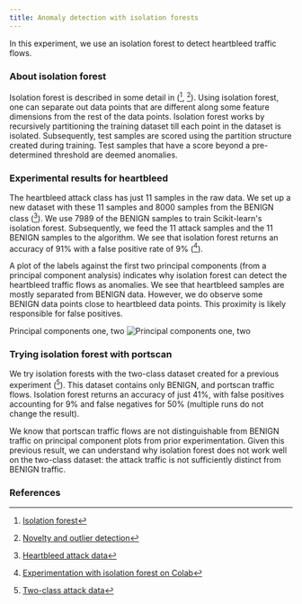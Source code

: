 ```yaml
---
title: Anomaly detection with isolation forests
---
```

In this experiment, we use an isolation forest to detect heartbleed traffic flows.

### About isolation forest
Isolation forest is described in some detail in ([^wiki1], [^scikit1]). Using isolation forest, one can separate out data points that are different along some feature dimensions from the rest of the data points. Isolation forest works by recursively partitioning the training dataset till each point in the dataset is isolated. Subsequently, test samples are scored using the partition structure created during training. Test samples that have a score beyond a pre-determined threshold are deemed anomalies.

### Experimental results for heartbleed
The heartbleed attack class has just 11 samples in the raw data. We set up a new dataset with these 11 samples and 8000 samples from the BENIGN class ([^data4]). We use 7989 of the BENIGN samples to train Scikit-learn's isolation forest. Subsequently, we feed the 11 attack samples and the 11 BENIGN samples to the algorithm. We see that isolation forest returns an accuracy of 91% with a false positive rate of 9% ([^colab7]).

A plot of the labels against the first two principal components (from a principal component analysis) indicates why isolation forest can detect the heartbleed traffic flows as anomalies. We see that heartbleed samples are mostly separated from BENIGN data. However, we do observe some BENIGN data points close to heartbleed data points. This proximity is likely responsible for false positives.

Principal components one, two
![Principal components one, two](/CICIDS/assets/images/2020-11-20-heartbleed-1.png)

### Trying isolation forest with portscan
We try isolation forests with the two-class dataset created for a previous experiment ([^data3]). This dataset contains only BENIGN, and portscan traffic flows. Isolation forest returns an accuracy of just 41%, with false positives accounting for 9% and false negatives for 50% (multiple runs do not change the result).

We know that portscan traffic flows are not distinguishable from BENIGN traffic on principal component plots from prior experimentation. Given this previous result, we can understand why isolation forest does not work well on the two-class dataset: the attack traffic is not sufficiently distinct from BENIGN traffic.

### References
[^wiki1]: [Isolation forest](https://en.wikipedia.org/wiki/Isolation_forest)
[^scikit1]: [Novelty and outlier detection](https://scikit-learn.org/stable/modules/outlier_detection.html#isolation-forest)
[^data4]: [Heartbleed attack data](https://github.com/r-dube/CICIDS/blob/main/MachineLearningCVE/processed/heartbleed-cicids2017.csv)
[^colab7]: [Experimentation with isolation forest on Colab](https://github.com/r-dube/CICIDS/blob/main/ids_heartbleed.ipynb)
[^data3]: [Two-class attack data](https://github.com/r-dube/CICIDS/blob/main/MachineLearningCVE/processed/twoclass-cicids2017.csv)
